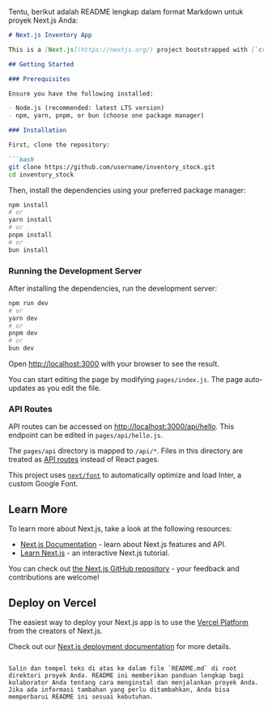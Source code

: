 Tentu, berikut adalah README lengkap dalam format Markdown untuk proyek Next.js Anda:

```markdown
# Next.js Inventory App

This is a [Next.js](https://nextjs.org/) project bootstrapped with [`create-next-app`](https://github.com/vercel/next.js/tree/canary/packages/create-next-app).

## Getting Started

### Prerequisites

Ensure you have the following installed:

- Node.js (recommended: latest LTS version)
- npm, yarn, pnpm, or bun (choose one package manager)

### Installation

First, clone the repository:

```bash
git clone https://github.com/username/inventory_stock.git
cd inventory_stock
```

Then, install the dependencies using your preferred package manager:

```bash
npm install
# or
yarn install
# or
pnpm install
# or
bun install
```

### Running the Development Server

After installing the dependencies, run the development server:

```bash
npm run dev
# or
yarn dev
# or
pnpm dev
# or
bun dev
```

Open [http://localhost:3000](http://localhost:3000) with your browser to see the result.

You can start editing the page by modifying `pages/index.js`. The page auto-updates as you edit the file.

### API Routes

API routes can be accessed on [http://localhost:3000/api/hello](http://localhost:3000/api/hello). This endpoint can be edited in `pages/api/hello.js`.

The `pages/api` directory is mapped to `/api/*`. Files in this directory are treated as [API routes](https://nextjs.org/docs/api-routes/introduction) instead of React pages.

This project uses [`next/font`](https://nextjs.org/docs/basic-features/font-optimization) to automatically optimize and load Inter, a custom Google Font.

## Learn More

To learn more about Next.js, take a look at the following resources:

- [Next.js Documentation](https://nextjs.org/docs) - learn about Next.js features and API.
- [Learn Next.js](https://nextjs.org/learn) - an interactive Next.js tutorial.

You can check out [the Next.js GitHub repository](https://github.com/vercel/next.js/) - your feedback and contributions are welcome!

## Deploy on Vercel

The easiest way to deploy your Next.js app is to use the [Vercel Platform](https://vercel.com/new?utm_medium=default-template&filter=next.js&utm_source=create-next-app&utm_campaign=create-next-app-readme) from the creators of Next.js.

Check out our [Next.js deployment documentation](https://nextjs.org/docs/deployment) for more details.
```

Salin dan tempel teks di atas ke dalam file `README.md` di root direktori proyek Anda. README ini memberikan panduan lengkap bagi kolaborator Anda tentang cara menginstal dan menjalankan proyek Anda. Jika ada informasi tambahan yang perlu ditambahkan, Anda bisa memperbarui README ini sesuai kebutuhan.